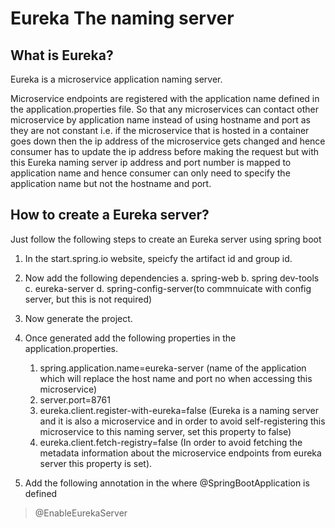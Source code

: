 # Eureka The naming server

## What is Eureka?

Eureka is a microservice application naming server.

Microservice endpoints are registered with the application name defined in the application.properties file. So that any microservices can contact other microservice by application name instead of using hostname and port as they are not constant i.e. if the microservice that is hosted in a container goes down then the ip address of the microservice gets changed and hence consumer has to update the ip address before making the request but with this Eureka naming server ip address and port number is mapped to application name and hence consumer can only need to specify the application name but not the hostname and port.

## How to create a Eureka server?

Just follow the following steps to create an Eureka server using spring boot

  1. In the start.spring.io website, speicfy the artifact id and group id.
  2. Now add the following dependencies
    a. spring-web
    b. spring dev-tools
    c. eureka-server
    d. spring-config-server(to commnuicate with config server, but this is not required)
    
  3. Now generate the project.
  4. Once generated add the following properties in the application.properties.
     1. spring.application.name=eureka-server (name of the application which will replace the host name and port no when accessing this microservice)
     2. server.port=8761
     3. eureka.client.register-with-eureka=false (Eureka is a naming server and it is also a microservice and in order to avoid self-registering this microservice to this naming server, set this property to false)
     4. eureka.client.fetch-registry=false (In order to avoid fetching the metadata information about the microservice endpoints from eureka server this property is set).
  5. Add the following annotation in the where @SpringBootApplication is defined <br> 

> @EnableEurekaServer

